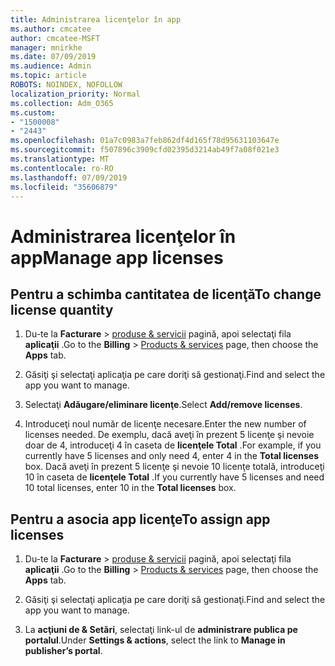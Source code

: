```yaml
---
title: Administrarea licenţelor în app
ms.author: cmcatee
author: cmcatee-MSFT
manager: mnirkhe
ms.date: 07/09/2019
ms.audience: Admin
ms.topic: article
ROBOTS: NOINDEX, NOFOLLOW
localization_priority: Normal
ms.collection: Adm_O365
ms.custom:
- "1500008"
- "2443"
ms.openlocfilehash: 01a7c0983a7feb862df4d165f78d95631103647e
ms.sourcegitcommit: f507896c3909cfd02395d3214ab49f7a08f021e3
ms.translationtype: MT
ms.contentlocale: ro-RO
ms.lasthandoff: 07/09/2019
ms.locfileid: "35606879"
---
```

# <a name="manage-app-licenses"></a><span data-ttu-id="898ea-102">Administrarea licenţelor în app</span><span class="sxs-lookup"><span data-stu-id="898ea-102">Manage app licenses</span></span>

## <a name="to-change-license-quantity"></a><span data-ttu-id="898ea-103">Pentru a schimba cantitatea de licenţă</span><span class="sxs-lookup"><span data-stu-id="898ea-103">To change license quantity</span></span>

1. <span data-ttu-id="898ea-104">Du-te la **Facturare** > [produse & servicii](https://go.microsoft.com/fwlink/p/?linkid=842054) pagină, apoi selectaţi fila **aplicaţii** .</span><span class="sxs-lookup"><span data-stu-id="898ea-104">Go to the **Billing** > [Products & services](https://go.microsoft.com/fwlink/p/?linkid=842054) page, then choose the **Apps** tab.</span></span>

2. <span data-ttu-id="898ea-105">Găsiţi şi selectaţi aplicaţia pe care doriţi să gestionaţi.</span><span class="sxs-lookup"><span data-stu-id="898ea-105">Find and select the app you want to manage.</span></span>  

3. <span data-ttu-id="898ea-106">Selectaţi **Adăugare/eliminare licenţe**.</span><span class="sxs-lookup"><span data-stu-id="898ea-106">Select **Add/remove licenses**.</span></span>

4. <span data-ttu-id="898ea-107">Introduceţi noul număr de licenţe necesare.</span><span class="sxs-lookup"><span data-stu-id="898ea-107">Enter the new number of licenses needed.</span></span> <span data-ttu-id="898ea-108">De exemplu, dacă aveţi în prezent 5 licenţe şi nevoie doar de 4, introduceţi 4 în caseta de **licenţele Total** .</span><span class="sxs-lookup"><span data-stu-id="898ea-108">For example, if you currently have 5 licenses and only need 4, enter 4 in the **Total licenses** box.</span></span> <span data-ttu-id="898ea-109">Dacă aveţi în prezent 5 licenţe şi nevoie 10 licenţe totală, introduceţi 10 în caseta de **licenţele Total** .</span><span class="sxs-lookup"><span data-stu-id="898ea-109">If you currently have 5 licenses and need 10 total licenses, enter 10 in the **Total licenses** box.</span></span>

## <a name="to-assign-app-licenses"></a><span data-ttu-id="898ea-110">Pentru a asocia app licenţe</span><span class="sxs-lookup"><span data-stu-id="898ea-110">To assign app licenses</span></span>

1. <span data-ttu-id="898ea-111">Du-te la **Facturare** > [produse & servicii](https://go.microsoft.com/fwlink/p/?linkid=842054) pagină, apoi selectaţi fila **aplicaţii** .</span><span class="sxs-lookup"><span data-stu-id="898ea-111">Go to the **Billing** > [Products & services](https://go.microsoft.com/fwlink/p/?linkid=842054) page, then choose the **Apps** tab.</span></span>

2. <span data-ttu-id="898ea-112">Găsiţi şi selectaţi aplicaţia pe care doriţi să gestionaţi.</span><span class="sxs-lookup"><span data-stu-id="898ea-112">Find and select the app you want to manage.</span></span>  

3. <span data-ttu-id="898ea-113">La **acţiuni de & Setări**, selectaţi link-ul de **administrare publica pe portalul**.</span><span class="sxs-lookup"><span data-stu-id="898ea-113">Under **Settings & actions**, select the link to **Manage in publisher’s portal**.</span></span>